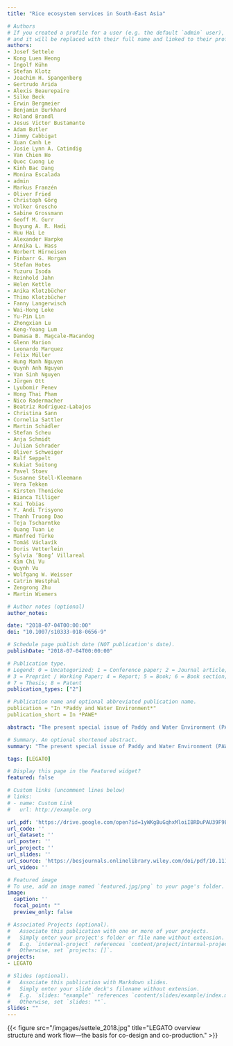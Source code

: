 ```yaml
---
title: "Rice ecosystem services in South-East Asia"

# Authors
# If you created a profile for a user (e.g. the default `admin` user), write the username (folder name) here 
# and it will be replaced with their full name and linked to their profile.
authors:
- Josef Settele
- Kong Luen Heong
- Ingolf Kühn
- Stefan Klotz
- Joachim H. Spangenberg
- Gertrudo Arida
- Alexis Beaurepaire
- Silke Beck
- Erwin Bergmeier
- Benjamin Burkhard
- Roland Brandl
- Jesus Victor Bustamante
- Adam Butler
- Jimmy Cabbigat
- Xuan Canh Le
- Josie Lynn A. Catindig
- Van Chien Ho
- Quoc Cuong Le
- Kinh Bac Dang
- Monina Escalada
- admin
- Markus Franzén
- Oliver Fried
- Christoph Görg
- Volker Grescho
- Sabine Grossmann
- Geoff M. Gurr
- Buyung A. R. Hadi
- Huu Hai Le
- Alexander Harpke
- Annika L. Hass
- Norbert Hirneisen
- Finbarr G. Horgan
- Stefan Hotes
- Yuzuru Isoda
- Reinhold Jahn
- Helen Kettle
- Anika Klotzbücher
- Thimo Klotzbücher
- Fanny Langerwisch
- Wai-Hong Loke
- Yu-Pin Lin
- Zhongxian Lu
- Keng-Yeang Lum
- Damasa B. Magcale-Macandog
- Glenn Marion
- Leonardo Marquez
- Felix Müller
- Hung Manh Nguyen
- Quynh Anh Nguyen
- Van Sinh Nguyen
- Jürgen Ott
- Lyubomir Penev
- Hong Thai Pham
- Nico Radermacher
- Beatriz Rodriguez-Labajos
- Christina Sann
- Cornelia Sattler
- Martin Schädler
- Stefan Scheu
- Anja Schmidt
- Julian Schrader
- Oliver Schweiger
- Ralf Seppelt
- Kukiat Soitong
- Pavel Stoev
- Susanne Stoll-Kleemann
- Vera Tekken
- Kirsten Thonicke
- Bianca Tilliger
- Kai Tobias
- Y. Andi Trisyono
- Thanh Truong Dao
- Teja Tscharntke
- Quang Tuan Le
- Manfred Türke
- Tomáš Václavík
- Doris Vetterlein
- Sylvia ’Bong’ Villareal
- Kim Chi Vu
- Quynh Vu
- Wolfgang W. Weisser
- Catrin Westphal
- Zengrong Zhu
- Martin Wiemers

# Author notes (optional)
author_notes:

date: "2018-07-04T00:00:00"
doi: "10.1007/s10333-018-0656-9"

# Schedule page publish date (NOT publication's date).
publishDate: "2018-07-04T00:00:00"

# Publication type.
# Legend: 0 = Uncategorized; 1 = Conference paper; 2 = Journal article;
# 3 = Preprint / Working Paper; 4 = Report; 5 = Book; 6 = Book section;
# 7 = Thesis; 8 = Patent
publication_types: ["2"]

# Publication name and optional abbreviated publication name.
publication = "In *Paddy and Water Environment*"
publication_short = In *PAWE*

abstract: "The present special issue of Paddy and Water Environment (PAWE) focuses on Ecosystem Services in Irrigated Rice Landscapes as dealt with in the project “LEGATO—Land-use intensity and Ecological enGineering—Assessment Tools for risks and Opportunities in irrigated rice based production systems’’ (Settele et al. 2015; http://www.legato-project.net/). The project aimed at advancing long-term sustainable development of irrigated rice landscapes against risks arising from multiple aspects of global change. It encompassed 20 contract partners from six countries and two international organisations as core members as well as numerous associated partners and/or advisory board members (see addresses of authors). LEGATO was part of the framework programme ‘FONA—Research for Sustainability’ (a funding scheme of the German Federal Ministry of Education and Research—BMBF) and was supported by GLUES—the scientific coordination and synthesis project (http://modul-a.nachhaltiges-landmanagement.de/en/scientific-coordination-glues/)."

# Summary. An optional shortened abstract.
summary: "The present special issue of Paddy and Water Environment (PAWE) focuses on Ecosystem Services in Irrigated Rice Landscapes as dealt with in the project “LEGATO—Land-use intensity and Ecological enGineering—Assessment Tools for risks and Opportunities in irrigated rice based production systems’’ (Settele et al. 2015; http://www.legato-project.net/). The project aimed at advancing long-term sustainable development of irrigated rice landscapes against risks arising from multiple aspects of global change. It encompassed 20 contract partners from six countries and two international organisations as core members as well as numerous associated partners and/or advisory board members (see addresses of authors). LEGATO was part of the framework programme ‘FONA—Research for Sustainability’ (a funding scheme of the German Federal Ministry of Education and Research—BMBF) and was supported by GLUES—the scientific coordination and synthesis project (http://modul-a.nachhaltiges-landmanagement.de/en/scientific-coordination-glues/)."

tags: [LEGATO]

# Display this page in the Featured widget?
featured: false

# Custom links (uncomment lines below)
# links:
# - name: Custom Link
#   url: http://example.org

url_pdf: 'https://drive.google.com/open?id=1yWKgBuGqhxMloiIBRDuPAU39F9E8MKrn'
url_code: ''
url_dataset: ''
url_poster: ''
url_project: ''
url_slides: ''
url_source: 'https://besjournals.onlinelibrary.wiley.com/doi/pdf/10.1111/1365-2664.13226'
url_video: ''

# Featured image
# To use, add an image named `featured.jpg/png` to your page's folder. 
image:
  caption: ''
  focal_point: ""
  preview_only: false

# Associated Projects (optional).
#   Associate this publication with one or more of your projects.
#   Simply enter your project's folder or file name without extension.
#   E.g. `internal-project` references `content/project/internal-project/index.md`.
#   Otherwise, set `projects: []`.
projects:
- LEGATO

# Slides (optional).
#   Associate this publication with Markdown slides.
#   Simply enter your slide deck's filename without extension.
#   E.g. `slides: "example"` references `content/slides/example/index.md`.
#   Otherwise, set `slides: ""`.
slides: ""
---
```


{{< figure src="/imgages/settele_2018.jpg" title="LEGATO overview structure and work flow—the basis for co-design and co-production." >}}
